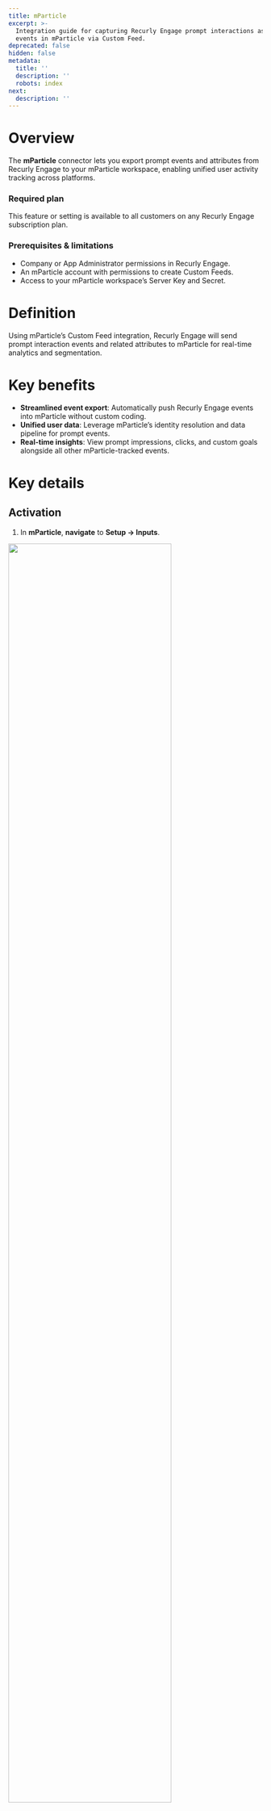 ```yaml
---
title: mParticle
excerpt: >-
  Integration guide for capturing Recurly Engage prompt interactions as custom
  events in mParticle via Custom Feed.
deprecated: false
hidden: false
metadata:
  title: ''
  description: ''
  robots: index
next:
  description: ''
---
```

# Overview

The **mParticle** connector lets you export prompt events and attributes from Recurly Engage to your mParticle workspace, enabling unified user activity tracking across platforms.

### Required plan

This feature or setting is available to all customers on any Recurly Engage subscription plan.

### Prerequisites & limitations

* Company or App Administrator permissions in Recurly Engage.
* An mParticle account with permissions to create Custom Feeds.
* Access to your mParticle workspace’s Server Key and Secret.

# Definition

Using mParticle’s Custom Feed integration, Recurly Engage will send prompt interaction events and related attributes to mParticle for real-time analytics and segmentation.

# Key benefits

* **Streamlined event export**: Automatically push Recurly Engage events into mParticle without custom coding.
* **Unified user data**: Leverage mParticle’s identity resolution and data pipeline for prompt events.
* **Real-time insights**: View prompt impressions, clicks, and custom goals alongside all other mParticle-tracked events.

# Key details

## Activation

1. In **mParticle**, **navigate** to **Setup → Inputs**.

<Image align="center" className="border" border={true} width="80% " src="https://files.readme.io/d0f22ee-mParticle_add_new_custom_feed.png" />

2. **Click** on the **Feeds** tab and **add** a **Custom Feed** by clicking the **+** icon.

<Image align="center" className="border" border={true} width="80% " src="https://files.readme.io/9b94f9b-mParticle_add_new_custom_feed_1.png" />

3. Provide a **Configuration Name**, then share the **Server Key**, **Server Secret**, and **API Endpoint** with your Recurly Engage Customer Success Manager.

<Image align="center" className="border" border={true} width="80% " src="https://files.readme.io/27a2abc-mParticle_add_new_custom_feed_2.png" />

### Required settings

Under **Settings → Integrations → External → mParticle** in Recurly Engage, configure:

* **Base API Endpoint** (including mParticle Pod)
* **Server Key**
* **Server Secret**
* **Mode**: Production or Development

### Supported actions

| Action            | Description                                                                 |
| ----------------- | --------------------------------------------------------------------------- |
| **Export Events** | Reports custom events with user-specific prompt interactions and attributes |

## Custom events and attributes

After activation, mParticle will receive the following custom events tagged to the user’s identity, visible in the User Activity screen:

<Image align="center" className="border" border={true} width="80% " src="https://files.readme.io/b504573-mparticle-user-activity-4.png" />

<br />

<Image align="center" className="border" border={true} width="80% " src="https://files.readme.io/e006d0a-mparticle-custom-event-5.png" />

| Custom Event                          | Description                                                               |
| ------------------------------------- | ------------------------------------------------------------------------- |
| **Recurly Engage Prompt Impression**  | A user has seen the prompt                                                |
| **Recurly Engage Prompt Dismiss**     | A user has dismissed the prompt by clicking close or outside (if enabled) |
| **Recurly Engage Prompt Timeout**     | The prompt closed automatically due to a timer                            |
| **Recurly Engage Prompt Decline**     | A user declined the prompt by clicking the decline button                 |
| **Recurly Engage Prompt Click**       | A user accepted the prompt via the primary CTA                            |
| **Recurly Engage Prompt Custom Goal** | A user completed the custom goal action defined for the prompt            |

**Attributes** sent with each event (when available):

| Custom Attribute  | Description                                                          |
| ----------------- | -------------------------------------------------------------------- |
| `app_name`        | The name of your Recurly Engage instance in Pulse                    |
| `prompt_id`       | Unique prompt identifier (from Details)                              |
| `prompt_name`     | The name of the prompt                                               |
| `experiment_id`   | Unique experiment identifier (if the prompt is part of an A/B test)  |
| `experiment_name` | Name of the running experiment                                       |
| `variation_id`    | Identifier for the specific prompt variation                         |
| `variation_name`  | Name of that prompt variation                                        |
| `survey_value`    | Value of selected survey option (if survey is enabled on the prompt) |

***

## Additional resources

* [mParticle Custom Feed Reference](https://docs.mparticle.com/integrations/custom-feed/feed/)